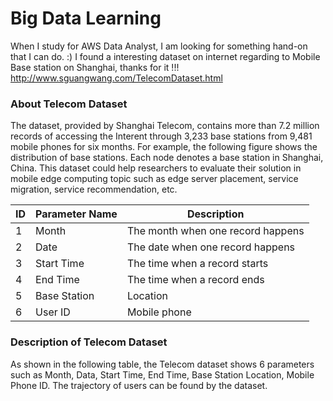 # Big Data Learning
When I study for AWS Data Analyst, I am looking for something hand-on that I can do. :) I found a interesting dataset on internet regarding to Mobile Base station on Shanghai, thanks for it !!!
http://www.sguangwang.com/TelecomDataset.html

### About Telecom Dataset
The dataset, provided by Shanghai Telecom, contains more than 7.2 million records of accessing the Interent through 3,233 base stations from 9,481 mobile phones for six months. For example, the following figure shows the distribution of base stations. Each node denotes a base station in Shanghai, China. This dataset could help researchers to evaluate their solution in mobile edge computing topic such as edge server placement, service migration, service recommendation, etc.

ID | Parameter Name	| Description
---|----------------|------------
1	 | Month	| The month when one record happens
2	| Date	| The date when one record happens
3	| Start Time	|The time when a record starts
4	|End Time|	The time when a record ends
5	|Base Station| Location	|The longitude and latitude of the base station where the mobile phones access the Interent
6	|User ID	| Mobile phone

### Description of Telecom Dataset
As shown in the following table, the Telecom dataset shows 6 parameters such as Month, Data, Start Time, End Time, Base Station Location, Mobile Phone ID. The trajectory of users can be found by the dataset.


